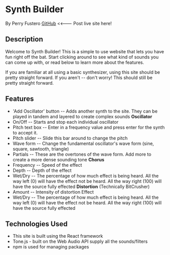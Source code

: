 # Synth Builder
By Perry Fustero
[GitHub](http://github.com) <<--- Post live site here!

## Description
Welcome to Synth Builder!  This is a simple to use website that lets you have fun right off the bat.  Start clicking around to see what kind of sounds you can come up with, or read below to learn more about the features.  

If you are familiar at all using a basic synthesizer, using this site should be pretty straight forward.  If you aren't -- don't worry!  This should still be pretty straight forward.  

## Features
* 'Add Oscillator' button -- Adds another synth to the site.  They can be played in tandem and layered to create complex sounds
**Oscillator**
* On/Off -- Starts and stop each individual oscillator
* Pitch text box -- Enter in a frequency value and press enter for the synth to accept it.  
* Pitch slider -- Slide this bar around to change the pitch
* Wave form -- Change the fundamental oscillator's wave form (sine, square, sawtooth, triangle)
* Partials -- These are the overtones of the wave form.  Add more to create a more dense sounding tone
**Chorus**
* Frequency -- Speed of the effect
* Depth -- Depth of the effect
* Wet/Dry -- The percentage of how much effect is being heard.  All the way left (0) will have the effect not be heard.  All the way right (100) will have the source fully effected
**Distortion** (Technically BitCrusher)
* Amount -- Intensity of distortion Effect
* Wet/Dry -- The percentage of how much effect is being heard.  All the way left (0) will have the effect not be heard.  All the way right (100) will have the source fully effected

## Technologies Used
* This site is built using the React framework
* Tone.js - built on the Web Audio API supply all the sounds/filters
* npm is used for managing packages
